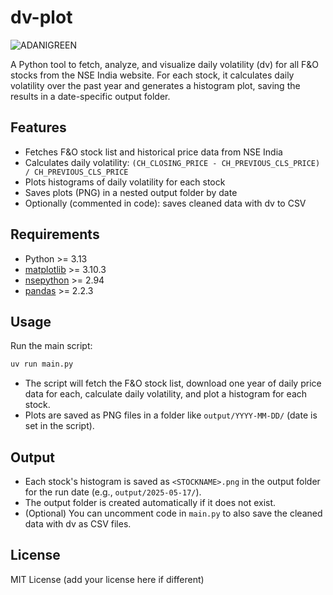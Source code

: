 # dv-plot

![ADANIGREEN](https://github.com/user-attachments/assets/52d9ff33-185e-414a-ba71-b3d13b202ebb)

A Python tool to fetch, analyze, and visualize daily volatility (dv) for all F&O stocks from the NSE India website. For each stock, it calculates daily volatility over the past year and generates a histogram plot, saving the results in a date-specific output folder.

## Features

- Fetches F&O stock list and historical price data from NSE India
- Calculates daily volatility: `(CH_CLOSING_PRICE - CH_PREVIOUS_CLS_PRICE) / CH_PREVIOUS_CLS_PRICE`
- Plots histograms of daily volatility for each stock
- Saves plots (PNG) in a nested output folder by date
- Optionally (commented in code): saves cleaned data with dv to CSV

## Requirements

- Python >= 3.13
- [matplotlib](https://matplotlib.org/) >= 3.10.3
- [nsepython](https://github.com/1analyst/nsepython) >= 2.94
- [pandas](https://pandas.pydata.org/) >= 2.2.3

## Usage

Run the main script:

```bash
uv run main.py
```

- The script will fetch the F&O stock list, download one year of daily price data for each, calculate daily volatility, and plot a histogram for each stock.
- Plots are saved as PNG files in a folder like `output/YYYY-MM-DD/` (date is set in the script).

## Output

- Each stock's histogram is saved as `<STOCKNAME>.png` in the output folder for the run date (e.g., `output/2025-05-17/`).
- The output folder is created automatically if it does not exist.
- (Optional) You can uncomment code in `main.py` to also save the cleaned data with dv as CSV files.

## License

MIT License (add your license here if different)
